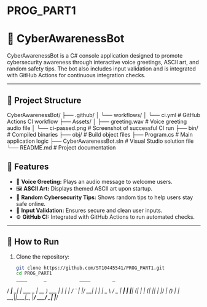 # PROG_PART1
# 🤖 CyberAwarenessBot

CyberAwarenessBot is a C# console application designed to promote cybersecurity awareness through interactive voice greetings, ASCII art, and random safety tips. The bot also includes input validation and is integrated with GitHub Actions for continuous integration checks.

---

## 📂 Project Structure
CyberAwarenessBot/
├── .github/
│   └── workflows/
│       └── ci.yml              # GitHub Actions CI workflow
├── Assets/
│   ├── greeting.wav            # Voice greeting audio file
│   └── ci-passed.png           # Screenshot of successful CI run
├── bin/                        # Compiled binaries
├── obj/                        # Build object files
├── Program.cs                  # Main application logic
├── CyberAwarenessBot.sln       # Visual Studio solution file
└── README.md                   # Project documentation

## 🔧 Features

- 🎤 **Voice Greeting:** Plays an audio message to welcome users.
- 🖼️ **ASCII Art:** Displays themed ASCII art upon startup.
- 💬 **Random Cybersecurity Tips:** Shows random tips to help users stay safe online.
- 🔐 **Input Validation:** Ensures secure and clean user inputs.
- ⚙️ **GitHub CI:** Integrated with GitHub Actions to run automated checks.

---

## 🚀 How to Run

1. Clone the repository:
   ```bash
   git clone https://github.com/ST10445541/PROG_PART1.git
   cd PROG_PART1
   ____      _            ____        _   
  / ___|__ _| | ___ _   _| __ )  ___ | |_ 
 | |   / _` | |/ __| | | |  _ \ / _ \| __|
 | |__| (_| | | (__| |_| | |_) | (_) | |_ 
  \____\__,_|_|\___|\__, |____/ \___/ \__|
                    |___/                
